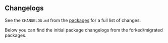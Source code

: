 ## Changelogs

See the `CHANGELOG.md` from the [packages](https://github.com/inertiajs-revamped/inertia/tree/main/packages) for a full list of changes.

Below you can find the initial package changelogs from the forked/migrated packages.
